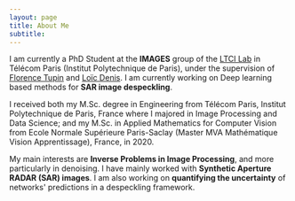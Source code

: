 ```yaml
---
layout: page
title: About Me
subtitle: 
---
```


I am currently a PhD Student at the **IMAGES** group of the [LTCI Lab](https://www.telecom-paris.fr/fr/recherche/laboratoires/laboratoire-traitement-et-communication-de-linformation-ltci) in Télécom Paris (Institut Polytechnique de Paris), under the supervision of [Florence Tupin](https://perso.telecom-paristech.fr/tupin/) and [Loïc Denis](https://perso.univ-st-etienne.fr/deniloic/). I am currently working on Deep learning based methods for **SAR image despeckling**.

I received both my M.Sc. degree in Engineering from Télécom Paris, Institut Polytechnique de Paris, France where I majored in Image Processing and Data Science; and my M.Sc. in Applied Mathematics for Computer Vision from Ecole Normale Supérieure Paris-Saclay (Master MVA Mathématique Vision Apprentissage), France, in 2020. 

My main interests are **Inverse Problems in Image Processing**, and more particularly in denoising. I have mainly worked with **Synthetic Aperture RADAR (SAR) images**. I am also working on **quantifying the uncertainty** of networks' predictions in a despeckling framework.



